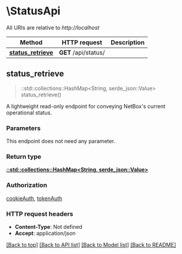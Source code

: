 # \StatusApi

All URIs are relative to *http://localhost*

Method | HTTP request | Description
------------- | ------------- | -------------
[**status_retrieve**](StatusApi.md#status_retrieve) | **GET** /api/status/ | 



## status_retrieve

> ::std::collections::HashMap<String, serde_json::Value> status_retrieve()


A lightweight read-only endpoint for conveying NetBox's current operational status.

### Parameters

This endpoint does not need any parameter.

### Return type

[**::std::collections::HashMap<String, serde_json::Value>**](serde_json::Value.md)

### Authorization

[cookieAuth](../README.md#cookieAuth), [tokenAuth](../README.md#tokenAuth)

### HTTP request headers

- **Content-Type**: Not defined
- **Accept**: application/json

[[Back to top]](#) [[Back to API list]](../README.md#documentation-for-api-endpoints) [[Back to Model list]](../README.md#documentation-for-models) [[Back to README]](../README.md)

